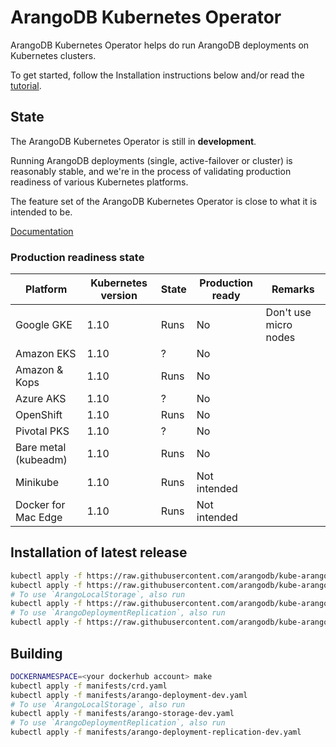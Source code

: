 # ArangoDB Kubernetes Operator

ArangoDB Kubernetes Operator helps do run ArangoDB deployments
on Kubernetes clusters.

To get started, follow the Installation instructions below and/or
read the [tutorial](./docs/Manual/Tutorials/Kubernetes/README.md).

## State

The ArangoDB Kubernetes Operator is still in **development**.

Running ArangoDB deployments (single, active-failover or cluster)
is reasonably stable, and we're in the process of validating
production readiness of various Kubernetes platforms.

The feature set of the ArangoDB Kubernetes Operator is close to what
it is intended to be.

[Documentation](./docs/README.md)

### Production readiness state

| Platform             | Kubernetes version | State | Production ready | Remarks |
|----------------------|--------------------|-------|------------------|---------|
| Google GKE           | 1.10               | Runs  | No               | Don't use micro nodes |
| Amazon EKS           | 1.10               | ?     | No               |
| Amazon & Kops        | 1.10               | Runs  | No               |
| Azure AKS            | 1.10               | ?     | No               |
| OpenShift            | 1.10               | Runs  | No               |
| Pivotal PKS          | 1.10               | ?     | No               |
| Bare metal (kubeadm) | 1.10               | Runs  | No               |
| Minikube             | 1.10               | Runs  | Not intended     |
| Docker for Mac Edge  | 1.10               | Runs  | Not intended     |

## Installation of latest release

```bash
kubectl apply -f https://raw.githubusercontent.com/arangodb/kube-arangodb/0.2.1/manifests/crd.yaml
kubectl apply -f https://raw.githubusercontent.com/arangodb/kube-arangodb/0.2.1/manifests/arango-deployment.yaml
# To use `ArangoLocalStorage`, also run
kubectl apply -f https://raw.githubusercontent.com/arangodb/kube-arangodb/0.2.1/manifests/arango-storage.yaml
# To use `ArangoDeploymentReplication`, also run
kubectl apply -f https://raw.githubusercontent.com/arangodb/kube-arangodb/0.2.1/manifests/arango-deployment-replication.yaml
```

## Building

```bash
DOCKERNAMESPACE=<your dockerhub account> make
kubectl apply -f manifests/crd.yaml
kubectl apply -f manifests/arango-deployment-dev.yaml
# To use `ArangoLocalStorage`, also run
kubectl apply -f manifests/arango-storage-dev.yaml
# To use `ArangoDeploymentReplication`, also run
kubectl apply -f manifests/arango-deployment-replication-dev.yaml
```
